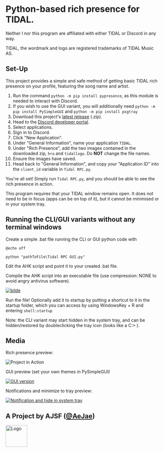 # Python-based rich presence for TIDAL.

Neither I nor this program are affiliated with either TIDAL or Discord in any way.

TIDAL, the wordmark and logo are registered trademarks of TIDAL Music AS.

## Set-Up

This project provides a simple and safe method of getting basic TIDAL rich presence on your profile, featuring the song name and artist.

1. Run the command `python -m pip install pypresence`, as this module is needed to interact with Discord.
2. If you wish to use the GUI variant, you will additionally need `python -m pip install PySimpleGUI` and `python -m pip install psgtray`
3. Download this project's [latest release](https://github.com/AeJae/Tidal-Rich-Presence/releases/latest) (.zip).
4. Head to the [Discord developer portal](https://discord.com/developers/docs/intro).
5. Select applications.
6. Sign in to Discord.
7. Click "New Application".
8. Under "General Information", name your application `TIDAL`.
9. Under "Rich Presence", add the two images contained in the downloaded zip, `hra` and `tidallogo`. Do __NOT__ change the file names.
10. Ensure the images have saved.
11. Head back to "General Information", and copy your "Application ID" into the `client_id` variable in `Tidal RPC.py`.

You're all set! Simply run `Tidal RPC.py`, and you should be able to see the rich presence in action.

This program requires that your TIDAL window remains open. It does not need to be in focus (apps can be on top of it), but it cannot be minimised or in your system tray.

## Running the CLI/GUI variants without any terminal windows
Create a simple .bat file running the CLI or GUI python code with

`@echo off`

`python "pathToFile\Tidal RPC GUI.py"`

Edit the AHK script and point it to your created .bat file.

Compile the AHK script into an executable file (use compression: NONE to avoid angry antivirus software).

<a href="https://imgbb.com/"><img src="https://i.ibb.co/xDJk8Vf/bilde.png" alt="bilde" border="0"></a>

Run the file! Optionally add it to startup by putting a shortcut to it in the startup folder, which you can access by using WindowsKey + R and entering `shell:startup`

Note: the CLI variant may start hidden in the system tray, and can be hidden/restored by doubleclicking the tray icon (looks like a C:> ).

## Media
Rich presence preview:

<img src="https://aejae.github.io/img/tidal-rp-media.png" alt="Project in Action">

GUI preview (set your own themes in PySimpleGUI)

<a href="https://imgbb.com/"><img src="https://i.ibb.co/yh4zM01/bilde.png" alt="GUI version" border="0"></a>

Notifications and minimize to tray preview:

<a href="https://imgbb.com/"><img src="https://i.ibb.co/WtX0zFP/bilde.png" alt="Notification and hide in system tray" border="0"></a>

## A Project by AJSF ([@AeJae](https://github.com/AeJae))
<a href="https://aejae.github.io/" target="_blank"><img src="https://aejae.github.io/img/logo.png" alt="Logo" width="70px"></a>
